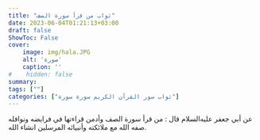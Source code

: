 ```yaml
---
title: "ثواب من قرأ سورة الصف"
date: 2023-06-04T01:21:13+03:00
draft: false
ShowToc: False
cover:
    image: img/hala.JPG
    alt: 'صورة'
    caption: ''
#    hidden: false
summary: 
tags: [""]
categories: ["ثواب سور القرآن الكريم سورة سورة"]
---
```

عن أبي جعفر عليه‌السلام
قال : من قرأ سورة الصف وأدمن قراءتها في فرايضه ونوافله صفه الله
مع ملائكته وأنبيائه المرسلين انشاء الله.

